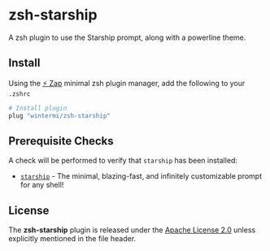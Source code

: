 # zsh-starship
A zsh plugin to use the Starship prompt, along with a powerline theme.

## Install
Using the [:zap: Zap](https://www.zapzsh.org/) minimal zsh plugin manager, add the following to your `.zshrc`

```sh
# Install plugin
plug "wintermi/zsh-starship"
```

## Prerequisite Checks
A check will be performed to verify that `starship` has been installed:

- [`starship`](https://starship.rs/) - The minimal, blazing-fast, and infinitely customizable prompt for any shell!


## License
The **zsh-starship** plugin is released under the [Apache License 2.0](https://github.com/wintermi/zsh-starship/blob/main/LICENSE) unless explicitly mentioned in the file header.
